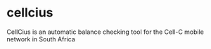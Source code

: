 cellcius
========

CellCius is an automatic balance checking tool for the Cell-C mobile network in South Africa